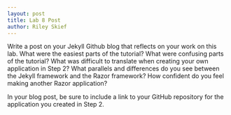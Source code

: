 ```yaml
---
layout: post
title: Lab 8 Post
author: Riley Skief
---
```



Write a post on your Jekyll Github blog that reflects on your work on this lab. What were the easiest parts of the tutorial? What were confusing parts of the tutorial? What was difficult to translate when creating your own application in Step 2? What parallels and differences do you see between the Jekyll framework and the Razor framework? How confident do you feel making another Razor application?

In your blog post, be sure to include a link to your GitHub repository for the application you created in Step 2.